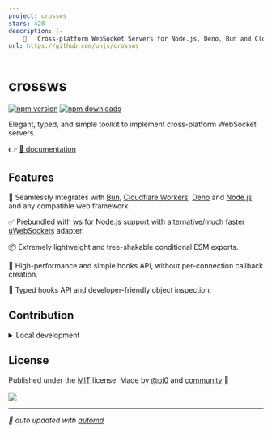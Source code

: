 ```yaml
---
project: crossws
stars: 420
description: |-
    🔌   Cross-platform WebSocket Servers for Node.js, Deno, Bun and Cloudflare Workers.
url: https://github.com/unjs/crossws
---
```


# crossws

<!-- automd:badges -->

[![npm version](https://flat.badgen.net/npm/v/crossws)](https://npmjs.com/package/crossws)
[![npm downloads](https://flat.badgen.net/npm/dm/crossws)](https://npmjs.com/package/crossws)

<!-- /automd -->

Elegant, typed, and simple toolkit to implement cross-platform WebSocket servers.

👉 [📖 documentation](https://crossws.unjs.io)

## Features

🧩 Seamlessly integrates with [Bun](https://crossws.unjs.io/adapters/bun), [Cloudflare Workers](https://crossws.unjs.io/adapters/cloudflare), [Deno](https://crossws.unjs.io/adapters/deno) and [Node.js](https://crossws.unjs.io/adapters/node) and any compatible web framework.

✅ Prebundled with [ws](https://github.com/websockets/ws) for Node.js support with alternative/much faster [uWebSockets](https://crossws.unjs.io/adapters/node#uwebsockets) adapter.

📦 Extremely lightweight and tree-shakable conditional ESM exports.

🚀 High-performance and simple hooks API, without per-connection callback creation.

🌟 Typed hooks API and developer-friendly object inspection.

[^1]: crossws supports Node.js via [npm:ws](https://github.com/websockets/ws) (prebundled) or [uWebSockets.js](https://github.com/uNetworking/uWebSockets.js).

## Contribution

<details>
  <summary>Local development</summary>

- Clone this repository
- Install the latest LTS version of [Node.js](https://nodejs.org/en/)
- Enable [Corepack](https://github.com/nodejs/corepack) using `corepack enable`
- Install dependencies using `pnpm install`
- Run examples using `pnpm play:` scripts

</details>

<!-- /automd -->

## License

<!-- automd:contributors license=MIT author="pi0" -->

Published under the [MIT](https://github.com/unjs/crossws/blob/main/LICENSE) license.
Made by [@pi0](https://github.com/pi0) and [community](https://github.com/unjs/crossws/graphs/contributors) 💛
<br><br>
<a href="https://github.com/unjs/crossws/graphs/contributors">
<img src="https://contrib.rocks/image?repo=unjs/crossws" />
</a>

<!-- /automd -->

<!-- automd:with-automd -->

---

_🤖 auto updated with [automd](https://automd.unjs.io)_

<!-- /automd -->

